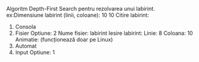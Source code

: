 Algoritm Depth-First Search pentru rezolvarea unui labirint.</br>
ex:Dimensiune labirint (linii, coloane): 10 10
Citire labirint:
1. Consola
2. Fisier
Optiune: 2
Nume fisier: labirint
Iesire labirint:
Linie: 8
Coloana: 10
Animatie: (funcționează doar pe Linux)
1. Automat
2. Input
Optiune: 1
